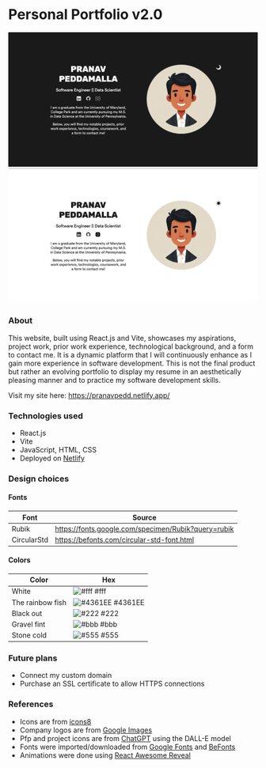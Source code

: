 # Personal Portfolio v2.0

![dark mode front page](image-2.png)
![light mode front page](image-3.png)

### About
This website, built using React.js and Vite, showcases my aspirations, project work, prior work experience, technological background, and a form to contact me. It is a dynamic platform that I will continuously enhance as I gain more experience in software development. This is not the final product but rather an evolving portfolio to display my resume in an aesthetically pleasing manner and to practice my software development skills. 

Visit my site here: <https://pranavpedd.netlify.app/>

### Technologies used

* React.js
* Vite
* JavaScript, HTML, CSS
* Deployed on [Netlify](https://www.netlify.com/)

### Design choices

#### Fonts

| Font  | Source |
| ----  | --------|
| Rubik | <https://fonts.google.com/specimen/Rubik?query=rubik> |
| CircularStd | <https://befonts.com/circular-std-font.html> |

#### Colors

| Color      | Hex                             |
|------------|---------------------------------|
| White      | ![#fff](https://via.placeholder.com/20/fff/000000?text=+) #fff |
| The rainbow fish       | ![#4361EE](https://via.placeholder.com/20/4361EE/000000?text=+) #4361EE |
| Black out      | ![#222](https://via.placeholder.com/20/222/000000?text=+) #222 |
| Gravel fint       | ![#bbb](https://via.placeholder.com/20/bbb/000000?text=+) #bbb |
| Stone cold | ![#555](https://via.placeholder.com/20/555/000000?text=+) #555 |

### Future plans

* Connect my custom domain
* Purchase an SSL certificate to allow HTTPS connections

### References

* Icons are from [icons8](https://icons8.com)
* Company logos are from [Google Images](https://images.google.com/)
* Pfp and project icons are from [ChatGPT](https://chatgpt.com) using the DALL-E model  
* Fonts were imported/downloaded from [Google Fonts](https://fonts.google.com/) and [BeFonts](https://befonts.com/)
* Animations were done using [React Awesome Reveal](https://www.npmjs.com/package/react-awesome-reveal)
